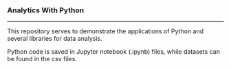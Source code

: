### Analytics With Python
<hr>
This repository serves to demonstrate the applications of Python and several libraries for data analysis. 

Python code is saved in Jupyter notebook (.ipynb) files, while datasets can be found in the csv files.
